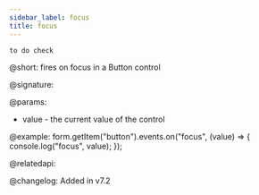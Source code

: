 ```yaml
---
sidebar_label: focus
title: focus
---          
```


`to do check`

@short: fires on focus in a Button control

@signature: 

@params:
- value - the current value of the control

@example:
form.getItem("button").events.on("focus", (value) => {
    console.log("focus", value);
});

@relatedapi: 

@changelog: Added in v7.2
